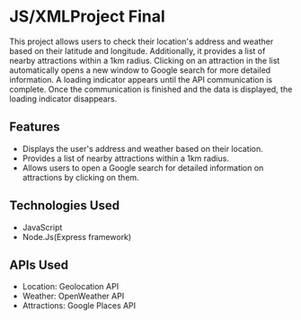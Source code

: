 # JS/XMLProject Final

This project allows users to check their location's address and weather based on their latitude and longitude. Additionally, it provides a list of nearby attractions within a 1km radius. Clicking on an attraction in the list automatically opens a new window to Google search for more detailed information. A loading indicator appears until the API communication is complete. Once the communication is finished and the data is displayed, the loading indicator disappears.

## Features
- Displays the user's address and weather based on their location.
- Provides a list of nearby attractions within a 1km radius.
- Allows users to open a Google search for detailed information on attractions by clicking on them.

## Technologies Used
- JavaScript
- Node.Js(Express framework)

## APIs Used
- Location: Geolocation API
- Weather: OpenWeather API
- Attractions: Google Places API

